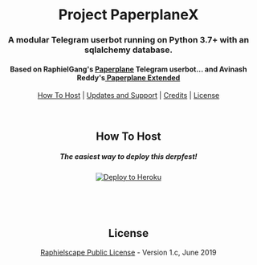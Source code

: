 <h1 align="center">Project PaperplaneX</h1>
<h3 align="center">A modular Telegram userbot running on Python 3.7+ with an sqlalchemy database.</h3>
<h4 align="center">Based on RaphielGang's <a href="https://github.com/RaphielGang/Telegram-UserBot">Paperplane</a> Telegram userbot... and Avinash Reddy's<a href="https://github.com/AvinashReddy3108/PaperplaneExtended"> Paperplane Extended</a></h4>
<p align="center"><a href="#how-to-host">How To Host</a> | <a href="#updates-and-support">Updates and Support</a> | <a href="#credits">Credits</a> | <a href="#license">License</a></p>
<p align="center">&nbsp;</p>
<h2 align="center">How To Host</h2>
<h5 align="center">The easiest way to deploy this derpfest!</h5>
<p align="center"><a href="https://heroku.com/deploy?template=https://github.com/ArnavVarshney/PaperplaneX/tree/sql-extended"> <img src="https://www.herokucdn.com/deploy/button.svg" alt="Deploy to Heroku" /></a></p>
<p align="center">&nbsp;</p>
<p align="center">&nbsp;</p>
<h2 align="center">License</h2>
<p align="center"><a href="https://github.com/ArnavVarshney/PaperplaneX/blob/sql-extended/LICENSE">Raphielscape Public License</a> - Version 1.c, June 2019</p>
